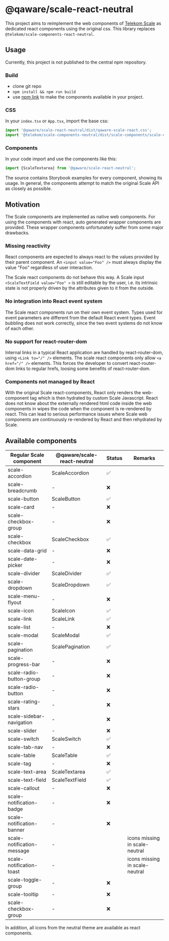 # @qaware/scale-react-neutral

This project aims to reimplement the web components of [Telekom Scale](https://github.com/telekom/scale) as dedicated
react components using the original css. This library replaces `@telekom/scale-components-react-neutral`.

## Usage

Currently, this project is not published to the central npm repository.

### Build

- clone git repo
- `npm install && npm run build`
- use [npm link](https://docs.npmjs.com/cli/v8/commands/npm-link) to make the components available in your project.

### CSS

In your `index.tsx` or `App.tsx`, import the base css:

```javascript
import '@qaware/scale-react-neutral/dist/qaware-scale-react.css';
import '@telekom/scale-components-neutral/dist/scale-components/scale-components.css';
```

### Components

In your code import and use the components like this:

```javascript
import {ScaleTextarea} from '@qaware/scale-react-neutral';
```

The source contains Storybook examples for every component, showing its usage. In general, the components attempt to
match the original Scale API as closely as possible.

## Motivation

The Scale components are implemented as native web components. For using the components with react, auto generated
wrapper components are provided. These wrapper components unfortunately suffer from some major drawbacks.

### Missing reactivity

React components are expected to always react to the values provided by their parent component.
An `<input value="Foo" />` must always display the value "Foo" regardless of user interaction.

The Scale react components do not behave this way. A Scale input `<ScaleTextField value="Foo" >` is still editable by
the user, i.e. its intrinsic state is not properly driven by the attributes given to it from the outside.

### No integration into React event system

The Scale react components run on their own event system. Types used for event parameters are different from the default
React event types. Event bubbling does not work correctly, since the two event systems do not know of each other.

### No support for react-router-dom

Internal links in a typical React application are handled by react-router-dom, using `<Link to="/" />` elements. The
scale react components only allow `<a href="/" />` elements. This forces the developer to convert react-router-dom links
to regular hrefs, loosing some benefits of react-router-dom.

### Components not managed by React

With the original Scale react-components, React only renders the web-component tag which is then hydrated by custom
Scale Javascript. React does not know about the externally rendered html code inside the web components in wipes the
code when the component is re-rendered by react. This can lead to serious performance issues where Scale web components
are continuously re-rendered by React and then rehydrated by Scale.

## Available components

| **Regular Scale component** | **@qaware/scale-react-neutral** | **Status** | **Remarks**                    |
|-----------------------------|---------------------------------|------------|--------------------------------|
| scale-accordion             | ScaleAccordion                  | ✅          |                                |
| scale-breadcrumb            | -                               | ❌          |                                |
| scale-button                | ScaleButton                     | ✅          |                                |
| scale-card                  | -                               | ❌          |                                |
| scale-checkbox-group        | -                               | ❌          |                                |
| scale-checkbox              | ScaleCheckbox                   | ✅          |                                |
| scale-data-grid             | -                               | ❌          |                                |
| scale-date-picker           | -                               | ❌          |                                |
| scale-divider               | ScaleDivider                    | ✅          |                                |
| scale-dropdown              | ScaleDropdown                   | ✅          |                                |
| scale-menu-flyout           | -                               | ❌          |                                |
| scale-icon                  | ScaleIcon                       | ✅          |                                |
| scale-link                  | ScaleLink                       | ✅          |                                |
| scale-list                  | -                               | ❌          |                                |
| scale-modal                 | ScaleModal                      | ✅          |                                |
| scale-pagination            | ScalePagination                 | ✅          |                                |
| scale-progress-bar          | -                               | ❌          |                                |
| scale-radio-button-group    | -                               | ❌          |                                |
| scale-radio-button          | -                               | ❌          |                                |
| scale-rating-stars          | -                               | ❌          |                                |
| scale-sidebar-navigation    | -                               | ❌          |                                |
| scale-slider                | -                               | ❌          |                                |
| scale-switch                | ScaleSwitch                     | ✅          |                                |
| scale-tab-nav               | -                               | ❌          |                                |
| scale-table                 | ScaleTable                      | ✅          |                                |
| scale-tag                   | -                               | ❌          |                                |
| scale-text-area             | ScaleTextarea                   | ✅          |                                |
| scale-text-field            | ScaleTextField                  | ✅          |                                |
| scale-callout               | -                               | ❌          |                                |
| scale-notification-badge    | -                               | ❌          |                                |
| scale-notification-banner   | -                               | ❌          |                                |
| scale-notification-message  | -                               |            | icons missing in scale-neutral |
| scale-notification-toast    | -                               |            | icons missing in scale-neutral |
| scale-toggle-group          | -                               | ❌          |                                |
| scale-tooltip               | -                               | ❌          |                                |
| scale-checkbox-group        | -                               | ❌          |                                |

In addition, all icons from the neutral theme are available as react components.

